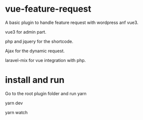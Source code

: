 # vue-feature-request
A basic plugin to handle feature request with wordpress anf vue3.

vue3 for admin part.

php and jquery for the shortcode.

Ajax for the dynamic request.

laravel-mix for vue integration with php.

# install and run

Go to the root plugin folder and run
yarn 

yarn dev

yarn watch

